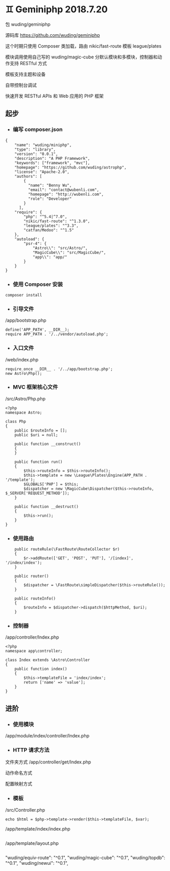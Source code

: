 # ♊ Geminiphp 2018.7.20

包 wuding/geminiphp

源码库 https://github.com/wuding/geminiphp

这个时期只使用 Composer 类加载，路由 nikic/fast-route 模板 league/plates

模块调用使用自己写的 wuding/magic-cube 分默认模块和多模块，控制器和动作支持 RESTful 方式

模板支持主题和设备

自带控制台调试

快速开发 RESTful APIs 和 Web 应用的 PHP 框架

## 起步

* ### 编写 composer.json
```
{
    "name": "wuding/miniphp",
    "type": "library",
    "version": "0.0.1",
    "description": "A PHP Framework",
    "keywords": ["framework", "mvc"],
    "homepage": "https://github.com/wuding/astrophp",
    "license": "Apache-2.0",
    "authors": [
        {
          "name": "Benny Wu",
          "email": "contact@wubenli.com",
          "homepage": "http://wubenli.com",
          "role": "Developer"
        }
      ],
    "require": {
        "php": "^5.4|^7.0",
        "nikic/fast-route": "^1.3.0",
        "league/plates": "^3.3",
        "catfan/Medoo": "^1.5"
    },
    "autoload": {
        "psr-4": {
            "Astro\\": "src/Astro/",
            "MagicCube\\": "src/MagicCube/",
            "app\\": "app/"
        }
    }
}
```

* ### 使用 Composer 安装

`composer install`

* ### 引导文件
/app/bootstrap.php
```
define('APP_PATH', __DIR__);
require APP_PATH . '/../vendor/autoload.php';
```

* ### 入口文件
/web/index.php
```
require_once __DIR__ . '/../app/bootstrap.php';
new Astro\Php();
```

* ### MVC 框架核心文件
/src/Astro/Php.php
```
<?php
namespace Astro;

class Php
{
	public $routeInfo = [];
	public $uri = null;
	
	public function __construct()
	{
	}
	
	public function run()
	{
		$this->routeInfo = $this->routeInfo();
		$this->template = new \League\Plates\Engine(APP_PATH . '/template');
		$GLOBALS['PHP'] = $this;
		$dispatcher = new \MagicCube\Dispatcher($this->routeInfo, $_SERVER['REQUEST_METHOD']);
	}
	
	public function __destruct()
	{
		$this->run();
	}
}
```

* ### 使用路由
```
	public routeRule(\FastRoute\RouteCollector $r)
	{
		$r->addRoute(['GET', 'POST', 'PUT'], '/[index]', '/index/index');
	}
	
	public router()
	{
		$dispatcher = \FastRoute\simpleDispatcher($this->routeRule());
	}
	
	public routeInfo()
	{
		$routeInfo = $dispatcher->dispatch($httpMethod, $uri);
	}
```

* ### 控制器
/app/controller/Index.php
```
<?php
namespace app\controller;

class Index extends \Astro\Controller
{
	public function index()
	{
		$this->templateFile = 'index/index';
		return ['name' => 'value'];
	}
}
```

## 进阶

* ### 使用模块
/app/module/index/controller/Index.php


* ### HTTP 请求方法
文件夹方式
/app/controller/get/Index.php

动作命名方式

配置映射方式

* ### 模板
/src/Controller.php
```
echo $html = $php->template->render($this->templateFile, $var);
```

/app/template/index/index.php
```

```

/app/template/layout.php
```

```

"wuding/equiv-route": "^0.1",
"wuding/magic-cube": "^0.1",
"wuding/topdb": "^0.1",
"wuding/newui": "^0.1",